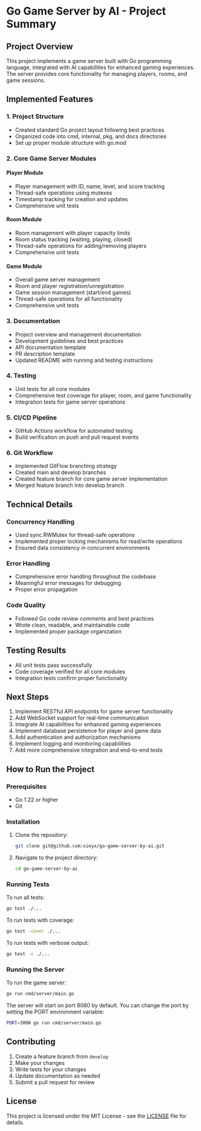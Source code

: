 # Go Game Server by AI - Project Summary

## Project Overview
This project implements a game server built with Go programming language, integrated with AI capabilities for enhanced gaming experiences. The server provides core functionality for managing players, rooms, and game sessions.

## Implemented Features

### 1. Project Structure
- Created standard Go project layout following best practices
- Organized code into cmd, internal, pkg, and docs directories
- Set up proper module structure with go.mod

### 2. Core Game Server Modules

#### Player Module
- Player management with ID, name, level, and score tracking
- Thread-safe operations using mutexes
- Timestamp tracking for creation and updates
- Comprehensive unit tests

#### Room Module
- Room management with player capacity limits
- Room status tracking (waiting, playing, closed)
- Thread-safe operations for adding/removing players
- Comprehensive unit tests

#### Game Module
- Overall game server management
- Room and player registration/unregistration
- Game session management (start/end games)
- Thread-safe operations for all functionality
- Comprehensive unit tests

### 3. Documentation
- Project overview and management documentation
- Development guidelines and best practices
- API documentation template
- PR description template
- Updated README with running and testing instructions

### 4. Testing
- Unit tests for all core modules
- Comprehensive test coverage for player, room, and game functionality
- Integration tests for game server operations

### 5. CI/CD Pipeline
- GitHub Actions workflow for automated testing
- Build verification on push and pull request events

### 6. Git Workflow
- Implemented GitFlow branching strategy
- Created main and develop branches
- Created feature branch for core game server implementation
- Merged feature branch into develop branch

## Technical Details

### Concurrency Handling
- Used sync.RWMutex for thread-safe operations
- Implemented proper locking mechanisms for read/write operations
- Ensured data consistency in concurrent environments

### Error Handling
- Comprehensive error handling throughout the codebase
- Meaningful error messages for debugging
- Proper error propagation

### Code Quality
- Followed Go code review comments and best practices
- Wrote clean, readable, and maintainable code
- Implemented proper package organization

## Testing Results
- All unit tests pass successfully
- Code coverage verified for all core modules
- Integration tests confirm proper functionality

## Next Steps
1. Implement RESTful API endpoints for game server functionality
2. Add WebSocket support for real-time communication
3. Integrate AI capabilities for enhanced gaming experiences
4. Implement database persistence for player and game data
5. Add authentication and authorization mechanisms
6. Implement logging and monitoring capabilities
7. Add more comprehensive integration and end-to-end tests

## How to Run the Project

### Prerequisites
- Go 1.22 or higher
- Git

### Installation
1. Clone the repository:
   ```bash
   git clone git@github.com:xieyx/go-game-server-by-ai.git
   ```

2. Navigate to the project directory:
   ```bash
   cd go-game-server-by-ai
   ```

### Running Tests
To run all tests:
```bash
go test ./...
```

To run tests with coverage:
```bash
go test -cover ./...
```

To run tests with verbose output:
```bash
go test -v ./...
```

### Running the Server
To run the game server:
```bash
go run cmd/server/main.go
```

The server will start on port 8080 by default. You can change the port by setting the PORT environment variable:
```bash
PORT=3000 go run cmd/server/main.go
```

## Contributing
1. Create a feature branch from `develop`
2. Make your changes
3. Write tests for your changes
4. Update documentation as needed
5. Submit a pull request for review

## License
This project is licensed under the MIT License - see the [LICENSE](LICENSE) file for details.
